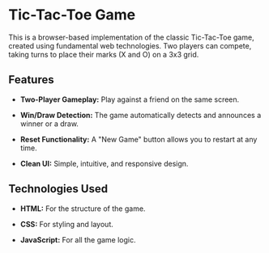 # Tic-Tac-Toe Game 

This is a browser-based implementation of the classic Tic-Tac-Toe game, created using fundamental web technologies. Two players can compete, taking turns to place their marks (X and O) on a 3x3 grid.



## Features



* **Two-Player Gameplay:** Play against a friend on the same screen.

* **Win/Draw Detection:** The game automatically detects and announces a winner or a draw.

* **Reset Functionality:** A "New Game" button allows you to restart at any time.

* **Clean UI:** Simple, intuitive, and responsive design.



## Technologies Used



* **HTML:** For the structure of the game.

* **CSS:** For styling and layout.

* **JavaScript:** For all the game logic.

